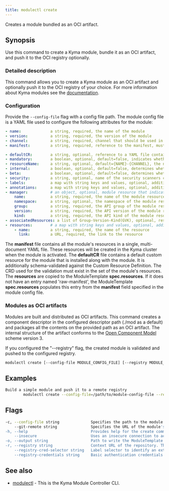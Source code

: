```yaml
---
title: modulectl create
---
```


Creates a module bundled as an OCI artifact.

## Synopsis

Use this command to create a Kyma module, bundle it as an OCI artifact, and push it to the OCI registry optionally.

### Detailed description

This command allows you to create a Kyma module as an OCI artifact and optionally push it to the OCI registry of your choice.
For more information about Kyma modules see the [documentation](https://kyma-project.io/#/06-modules/README).

### Configuration

Provide the `--config-file` flag with a config file path.
The module config file is a YAML file used to configure the following attributes for the module:

```yaml
- name:             a string, required, the name of the module
- version:          a string, required, the version of the module
- channel:          a string, required, channel that should be used in the ModuleTemplate CR
- manifest:         a string, required, reference to the manifest, must be a URL

- defaultCR:        a string, optional, reference to a YAML file containing the default CR for the module, must be a URL
- mandatory:        a boolean, optional, default=false, indicates whether the module is mandatory to be installed on all clusters
- resourceName:     a string, optional, default={NAME}-{CHANNEL}, the name for the ModuleTemplate CR that will be created
- internal:         a boolean, optional, default=false, determines whether the ModuleTemplate CR should have the internal flag or not
- beta:             a boolean, optional, default=false, determines whether the ModuleTemplate CR should have the beta flag or not
- security:         a string, optional, name of the security scanners config file
- labels:           a map with string keys and values, optional, additional labels for the generated ModuleTemplate CR
- annotations:      a map with string keys and values, optional, additional annotations for the generated ModuleTemplate CR
- manager:          # an object, optional, module resource that indicates the installation readiness of the module
    name:           a string, required, the name of the module resource
    namespace:      a string, optional, the namespace of the module resource
    group:          a string, required, the API group of the module resource
    version:        a string, required, the API version of the module resource
    kind:           a string, required, the API kind of the module resource
- associatedResources: a list of Group-Version-Kind(GVK), optional, resources that should be cleaned up with the module deletion
- resources:        # a map with string keys and values, optional, additional resources of the module that may be fetched
    - name:         a string, required, the name of the resource
      link:         a URL, required, the link to the resource
```

The **manifest** file contains all the module's resources in a single, multi-document YAML file. These resources will be created in the Kyma cluster when the module is activated.
The **defaultCR** file contains a default custom resource for the module that is installed along with the module. It is additionally schema-validated against the Custom Resource Definition.
The CRD used for the validation must exist in the set of the module's resources.
The **resources** are copied to the ModuleTemplate **spec.resources**. If it does not have an entry named 'raw-manifest', the ModuleTemplate **spec.resources** populates this entry from the **manifest** field specified in the module config file.

### Modules as OCI artifacts
Modules are built and distributed as OCI artifacts. 
This command creates a component descriptor in the configured descriptor path (./mod as a default) and packages all the contents on the provided path as an OCI artifact.
The internal structure of the artifact conforms to the [Open Component Model](https://ocm.software/) scheme version 3.

If you configured the "--registry" flag, the created module is validated and pushed to the configured registry.


```bash
modulectl create [--config-file MODULE_CONFIG_FILE] [--registry MODULE_REGISTRY] [flags]
```

## Examples

```bash
Build a simple module and push it to a remote registry
		modulectl create --config-file=/path/to/module-config-file --registry http://localhost:5001/unsigned --insecure
```

## Flags

```bash
-c, --config-file string              Specifies the path to the module configuration file.
    --git-remote string               Specifies the URL of the module's GitHub repository. 
-h, --help                            Provides help for the create command.
    --insecure                        Uses an insecure connection to access the registry.
-o, --output string                   Path to write the ModuleTemplate file to, if the module is uploaded to a registry (default "template.yaml").
-r, --registry string                 Context URL of the repository. The repository URL will be automatically added to the repository contexts in the module descriptor.
    --registry-cred-selector string   Label selector to identify an externally created Secret of type "kubernetes.io/dockerconfigjson". It allows the image to be accessed in private image registries. It can be used when you push your module to a registry with authenticated access. For example, "label1=value1,label2=value2".
    --registry-credentials string     Basic authentication credentials for the given repository in the <user:password> format.
```

## See also

* [modulectl](modulectl.md)	 - This is the Kyma Module Controller CLI.


